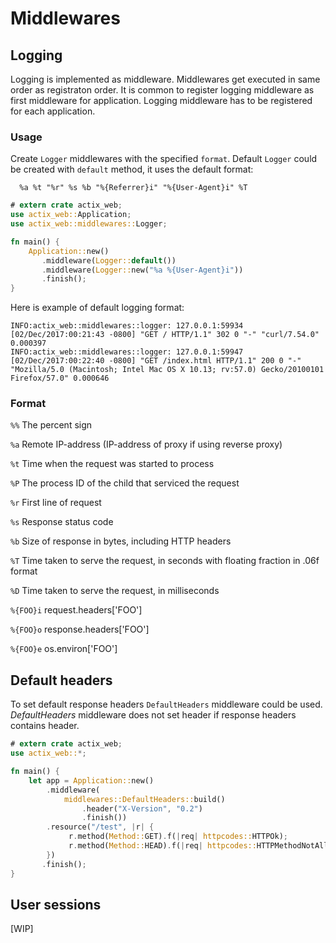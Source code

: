 # Middlewares

## Logging

Logging is implemented as middleware. Middlewares get executed in same order as registraton order.
It is common to register logging middleware as first middleware for application. 
Logging middleware has to be registered for each application.

### Usage

Create `Logger` middlewares with the specified `format`.
Default `Logger` could be created with `default` method, it uses the default format:

```ignore
  %a %t "%r" %s %b "%{Referrer}i" "%{User-Agent}i" %T
```
```rust
# extern crate actix_web;
use actix_web::Application;
use actix_web::middlewares::Logger;

fn main() {
    Application::new()
       .middleware(Logger::default())
       .middleware(Logger::new("%a %{User-Agent}i"))
       .finish();
}
```

Here is example of default logging format:

```
INFO:actix_web::middlewares::logger: 127.0.0.1:59934 [02/Dec/2017:00:21:43 -0800] "GET / HTTP/1.1" 302 0 "-" "curl/7.54.0" 0.000397
INFO:actix_web::middlewares::logger: 127.0.0.1:59947 [02/Dec/2017:00:22:40 -0800] "GET /index.html HTTP/1.1" 200 0 "-" "Mozilla/5.0 (Macintosh; Intel Mac OS X 10.13; rv:57.0) Gecko/20100101 Firefox/57.0" 0.000646
```

### Format

 `%%`  The percent sign

 `%a`  Remote IP-address (IP-address of proxy if using reverse proxy)

 `%t`  Time when the request was started to process

 `%P`  The process ID of the child that serviced the request

 `%r`  First line of request

 `%s`  Response status code

 `%b`  Size of response in bytes, including HTTP headers

 `%T`  Time taken to serve the request, in seconds with floating fraction in .06f format

 `%D`  Time taken to serve the request, in milliseconds

 `%{FOO}i`  request.headers['FOO']

 `%{FOO}o`  response.headers['FOO']

 `%{FOO}e`  os.environ['FOO']


## Default headers

To set default response headers `DefaultHeaders` middleware could be used.
*DefaultHeaders* middleware does not set header if response headers contains header.

```rust
# extern crate actix_web;
use actix_web::*;

fn main() {
    let app = Application::new()
        .middleware(
            middlewares::DefaultHeaders::build()
                .header("X-Version", "0.2")
                .finish())
        .resource("/test", |r| {
             r.method(Method::GET).f(|req| httpcodes::HTTPOk);
             r.method(Method::HEAD).f(|req| httpcodes::HTTPMethodNotAllowed);
        })
       .finish();
}
```

## User sessions

[WIP]
